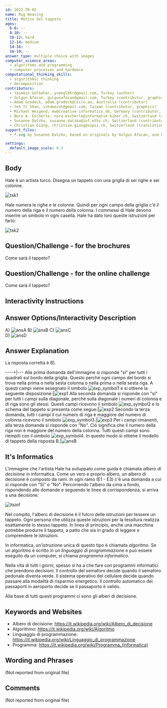```yaml
---
id: 2022-TR-02
name: Rug Weaving
title: Motivo del tappeto
ages:
  6-8: --
  8-10: --
  10-12: hard
  12-14: medium
  14-16: --
  16-19: --
answer_type: multiple choice with images
computer_science_areas:
  - algorithms and programming
  - computer processes and hardware
computational_thinking_skills:
  - algorithmic thinking
  - decomposition
contributors:
  - Yasemin Gülbahar, ysmnglbhr@gmail.com, Turkey (author)
  - Gulgun Afacan, gulgunafacan@gmail.com, Turkey (contributor, graphics)
  - Adam Grodeck, adam.grodeck@csiro.au, Australia (contributor)
  - Yeh Yi Shan, ishabecat@gmail.com, Taiwan (contributor, graphics)
  - Michael Weigend, mw@creative-informatics.de, Germany (contributor, translation from English into German)
  - Nora A. Escherle, nora.escherle@informatik-biber.ch, Switzerland (contributor)
  - Susanne Datzko, susanne.datzko@inf.ethz.ch, Switzerland (contributor, graphics)
  - Christian Giang, christian.giang@supsi.ch, Switzerland (translation from German into Italian)  
support_files:
  - *.svg by Susanne Datzko, based on originals by Gulgun Afacan, and by Yeh Yi Shan

settings:
  default_image_scale: 0.3
---
```


[ansA]: graphics/2022-TR-02-answerA.svg "Soluzione A (230px)"
[ansB]: graphics/2022-TR-02-answerB.svg "Soluzione B (230px)"
[ansC]: graphics/2022-TR-02-answerC.svg "Soluzione C (230px)"
[ansD]: graphics/2022-TR-02-answerD.svg "Soluzione D (230px)"
[exp1]: graphics/2022-TR-02-explanation1.svg "Spiegazione 1 (230px)"
[exp2]: graphics/2022-TR-02-explanation2.svg "Spiegazione 2 (230px)"
[exp3]: graphics/2022-TR-02-explanation3.svg "Spiegazione 3 (230px)"
[exp_symbol1]: graphics/2022-TR-02-explanation_symbol1.svg "Simbolo 1 (25px (inline(-0.7ex)))"
[exp_symbol2]: graphics/2022-TR-02-explanation_symbol2.svg "Simbolo 2 (25px (inline(-0.7ex)))" 
[exp_symbol3]: graphics/2022-TR-02-explanation_symbol3.svg "Simbolo 3 (25px (inline(-0.7ex)))"
[exp_symbol4]: graphics/2022-TR-02-explanation_symbol4.svg "Simbolo 4 (25px (inline(-0.7ex)))"
[tsk1]: graphics/2022-TR-02-taskbody.svg "Testo di compito 1 (300px)"
[tsk2]: graphics/2022-TR-02-taskbody2-ita-compatible.svg "Testo di compito 2 (500px)"
[itsinf]: graphics/2022-TR-02-itsinformatics1-ita-compatible.svg

## Body

Hale è un artista turco. Disegna un tappeto con una griglia di sei righe e sei colonne. 

![tsk1]

Hale numera le righe e le colonne. Quindi per ogni campo della griglia c'è il numero della riga e il numero della colonna. I commessi di Hale devono inserire un simbolo in ogni casella. Hale ha dato loro queste istruzioni per farlo:

![tsk2]


## Question/Challenge - for the brochures

Come sarà il tappeto?


## Question/Challenge - for the online challenge

Come sarà il tappeto?


## Interactivity Instructions

<!-- empty -->

## Answer Options/Interactivity Description

 A)  ![ansA] 
 B)  ![ansB] 
 C)  ![ansC]  
 D)  ![ansD] 
## Answer Explanation

La risposta corretta è B).

----+|---
Alla prima domanda dell'immagine si risponde "sì" per tutti i quadrati sul bordo della griglia. Questo perché ogni campo del bordo si trova nella prima o nella sesta colonna o nella prima o nella sesta riga. A questi campi viene assegnato il simbolo ![exp_symbol1] e si ottiene la seguente disposizione:|![exp1]
Alla seconda domanda si risponde con "sì" per tutti i campi sulla diagonale, perché sulla diagonale i numeri di colonna e di riga sono gli stessi. Questi campi ricevono il simbolo ![exp_symbol2] e lo schema del tappeto si presenta come segue:|![exp2]
Secondo la terza domanda, tutti i campi il cui numero di riga è maggiore del numero di colonna ricevono il simbolo ![exp_symbol3].|![exp3]
Per i campi rimanenti, alla terza domanda si risponde con "No". Ciò significa che il numero della riga non è maggiore del numero della colonna. Tutti questi campi sono riempiti con il simbolo ![exp_symbol4]. In questo modo si ottiene il modello di tappeto della risposta B.|![ansB]


## It's Informatics

L'immagine che l'artista Hale ha sviluppato come guida è chiamata _albero di decisione_ in informatica. Come un vero e proprio albero, un albero di decisione è composto da rami. In ogni ramo (E1 - E3) c'è una domanda a cui si risponde con "Sì" o "No". Percorrendo l'albero da cima a fondo, rispondendo alle domande e seguendo le linee di corrispondenza, si arriva a una decisione. 

![itsinf]

Nel compito, l'albero di decisione è il fulcro delle istruzioni per tessere un tappeto. Ogni persona che utilizza queste istruzioni per la tessitura realizza esattamente lo stesso tappeto. In linea di principio, anche una macchina potrebbe produrre il tappeto, a patto che sia in grado di leggere e comprendere le istruzioni. 

In informatica, un'istruzione unica di questo tipo è chiamata _algoritmo_. Se un algoritmo è scritto in un _linguaggio di programmazione_ e può essere eseguito da un computer, si chiama _programma informatico_. 

Nella vita di tutti i giorni, spesso si ha a che fare con programmi informatici che prendono decisioni: Il controllo del semaforo decide quando il semaforo pedonale diventa verde. Il sistema operativo del cellulare decide quando passare alla modalità di risparmio energetico. Il controllo automatico dei passaporti in aeroporto decide se il passaporto è valido. 

Alla base di tutti questi programmi ci sono gli alberi di decisione. 

## Keywords and Websites

 - Albero di decisione: https://it.wikipedia.org/wiki/Albero_di_decisione
 - Algorithmo: https://it.wikipedia.org/wiki/Algoritmo
 - Linguaggio di programmazione: https://it.wikipedia.org/wiki/Linguaggio_di_programmazione
 - Programma: https://it.wikipedia.org/wiki/Programma_(informatica)


## Wording and Phrases

(Not reported from original file)


## Comments

(Not reported from original file)
